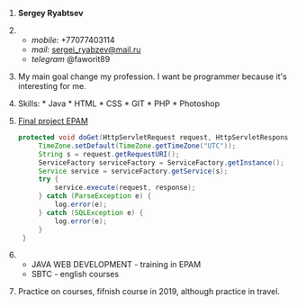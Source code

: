 1. **Sergey Ryabtsev**
2. * *mobile:* +77077403114 
   * *mail:* sergei_ryabzev@mail.ru 
   * *telegram* @faworit89
3. My main goal change my profession. I want be programmer because it's interesting for me.
4. Skills: 
          * Java 
          * HTML 
          * CSS 
          * GIT 
          * PHP 
          * Photoshop
5. [Final project EPAM](https://github.com/Faworit/FinalWork)
   ```Java
   protected void doGet(HttpServletRequest request, HttpServletResponse response) throws ServletException, IOException {
        TimeZone.setDefault(TimeZone.getTimeZone("UTC"));
        String s = request.getRequestURI();
        ServiceFactory serviceFactory = ServiceFactory.getInstance();
        Service service = serviceFactory.getService(s);
        try {
            service.execute(request, response);
        } catch (ParseException e) {
            log.error(e);
        } catch (SQLException e) {
            log.error(e);
        }
    }
    ```
    
7. * JAVA WEB DEVELOPMENT - training in EPAM
   * SBTC - english courses
8. Practice on courses, fifnish course in 2019, although practice in travel. 
  
